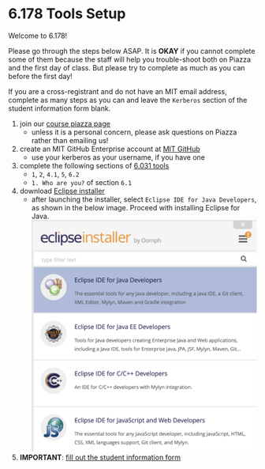 # 6.178 Tools Setup

Welcome to 6.178!

Please go through the steps below ASAP. It is __OKAY__ if you cannot complete some of them because the staff will help you trouble-shoot both on Piazza and the first day of class. But please try to complete as much as you can before the first day!

If you are a cross-registrant and do not have an MIT email address, complete as many steps as you can and leave the `Kerberos` section of the student information form blank.

1. join our [course piazza page](https://piazza.com/mit/spring2019/6178)
    - unless it is a personal concern, please ask questions on Piazza rather than emailing us!
1. create an MIT GitHub Enterprise account at [MIT GitHub](https://github.mit.edu)
    - use your kerberos as your username, if you have one
1. complete the following sections of [6.031 tools](http://web.mit.edu/6.031/www/fa18/getting-started/)
    - `1`, `2`, `4.1`, `5`, `6.2`
    - `1. Who are you?` of section `6.1`
1. download [Eclipse installer](https://www.eclipse.org/downloads/)
    - after launching the installer, select `Eclipse IDE for Java Developers`, as shown in the below image. Proceed with installing Eclipse for Java. ![image](images/java.png)
1. __IMPORTANT__: [fill out the student information form](https://goo.gl/forms/2k7TOeZ3Xfglt6vo2)